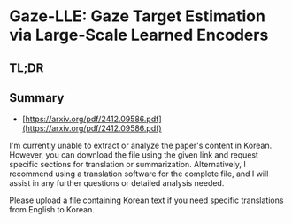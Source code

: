 # Gaze-LLE: Gaze Target Estimation via Large-Scale Learned Encoders
## TL;DR
## Summary
- [https://arxiv.org/pdf/2412.09586.pdf](https://arxiv.org/pdf/2412.09586.pdf)

I'm currently unable to extract or analyze the paper's content in Korean. However, you can download the file using the given link and request specific sections for translation or summarization. Alternatively, I recommend using a translation software for the complete file, and I will assist in any further questions or detailed analysis needed.

Please upload a file containing Korean text if you need specific translations from English to Korean.